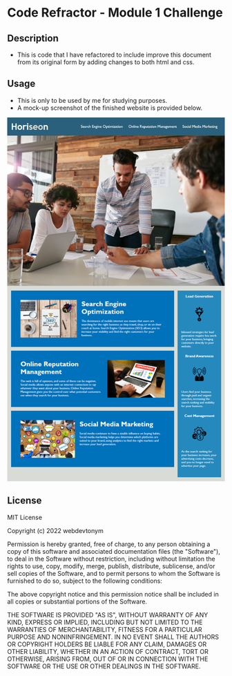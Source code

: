 # Code Refractor - Module 1 Challenge

## Description

- This is code that I have refactored to include improve this document from its original form by adding changes to both html and css.

## Usage

- This is only to be used by me for studying purposes.
- A mock-up screenshot of the finished website is provided below.

![challenge-demo](assets/images/01-html-css-git-challenge-demo.png)

## License

MIT License

Copyright (c) 2022 webdevtonym

Permission is hereby granted, free of charge, to any person obtaining a copy
of this software and associated documentation files (the "Software"), to deal
in the Software without restriction, including without limitation the rights
to use, copy, modify, merge, publish, distribute, sublicense, and/or sell
copies of the Software, and to permit persons to whom the Software is
furnished to do so, subject to the following conditions:

The above copyright notice and this permission notice shall be included in all
copies or substantial portions of the Software.

THE SOFTWARE IS PROVIDED "AS IS", WITHOUT WARRANTY OF ANY KIND, EXPRESS OR
IMPLIED, INCLUDING BUT NOT LIMITED TO THE WARRANTIES OF MERCHANTABILITY,
FITNESS FOR A PARTICULAR PURPOSE AND NONINFRINGEMENT. IN NO EVENT SHALL THE
AUTHORS OR COPYRIGHT HOLDERS BE LIABLE FOR ANY CLAIM, DAMAGES OR OTHER
LIABILITY, WHETHER IN AN ACTION OF CONTRACT, TORT OR OTHERWISE, ARISING FROM,
OUT OF OR IN CONNECTION WITH THE SOFTWARE OR THE USE OR OTHER DEALINGS IN THE
SOFTWARE.

